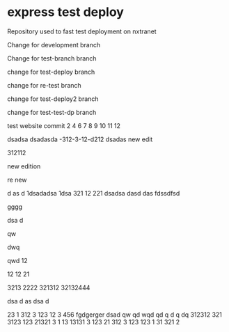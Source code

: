 # express test deploy
Repository used to fast test deployment on nxtranet

Change for development branch

Change for test-branch branch

change for test-deploy branch


change for re-test branch

change for test-deploy2 branch

change for test-test-dp branch

test website commit 2 4 6 7 8 9 10 11 12
 
dsadsa
dsadasda
-312-3-12-d212
dsadas
new edit

312112

new edition

re new

d
as
d
1dsadadsa
1dsa
321
12
221
dsadsa
dasd
das
fdssdfsd



gggg

dsa
d

 qw
 
 dwq 
 
 qwd
 12
 
 12
 12
 21
 
3213
2222
321312
32132444



dsa
d
as
dsa
d


23
1
312
3
123
12
3
456
fgdgerger
dsad  qw qd 
 wqd 
 qd 
 q d
 q 
 dq
312312
321
3123
123
21321
3
1
13
13131
3
123
21
312
3
123
123
1
31
321
2
